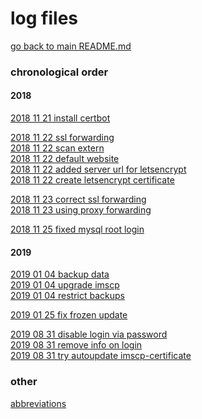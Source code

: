 # log files

[go back to main README.md](../README.md)


### chronological order

#### 2018
[2018 11 21 install certbot](2018_11_21__install_certbot_for_letsencrypt.md)

[2018 11 22 ssl forwarding](2018_11_22_001__added_ssl_forwarding.md) \
[2018 11 22 scan extern](2018_11_22_002__scan_nextclouds_extern.md) \
[2018 11 22 default website](2018_11_22_003__fixed_default_forwarding.md) \
[2018 11 22 added server url for letsencrypt](2018_11_22_004__added_server_url_for_letsencrypt.md) \
[2018 11 22 create letsencrypt certificate](2018_11_22_005__create_letsencrypt_certificate.md)

[2018 11 23 correct ssl forwarding](2018_11_23_001__correct_forwarding.md) \
[2018 11 23 using proxy forwarding](2018_11_23_002__using_proxy_forwarding.md)

[2018 11 25 fixed mysql root login](2018_11_25__fixed_debian_login_mysql.md)

#### 2019
[2019 01 04 backup data](2019_01_04_001__backup_data.md) \
[2019 01 04 upgrade imscp](2019_01_04_002__upgrade_imscp.md) \
[2019 01 04 restrict backups](2019_01_04_003__restrict_backups.md)

[2019 01 25 fix frozen update](2019_01_25__fix_frozen_nextcloud_update.md)

[2019 08 31 disable login via password](2019_08_31_001__disable_login_via_password.md) \
[2019 08 31 remove info on login](2019_08_31_002__remove_info_on_login.md) \
[2019 08 31 try autoupdate imscp-certificate](2019_08_31_003__autoupdate_imscp_certificate.md)


### other
[abbreviations](abbreviations.md)
